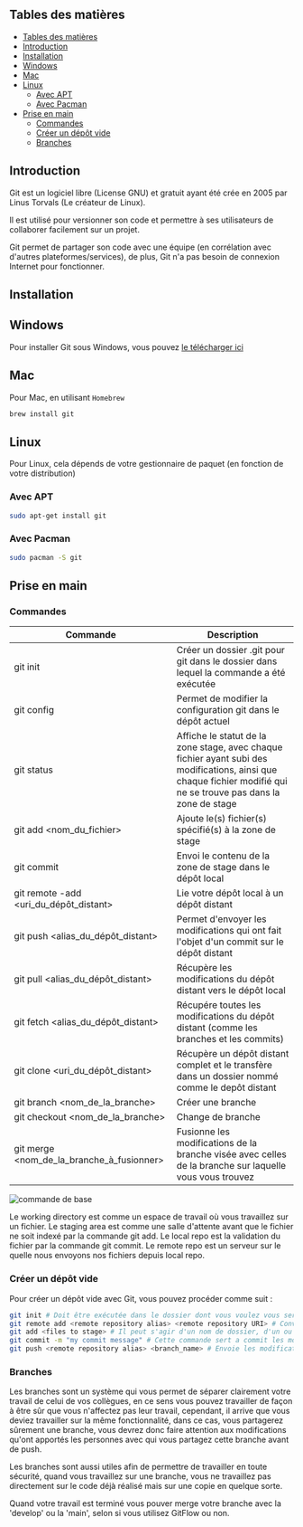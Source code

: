 ## Tables des matières

- [Tables des matières](#tables-des-matières)
- [Introduction](#introduction)
- [Installation ](#installation-)
- [Windows](#windows)
- [Mac](#mac)
- [Linux](#linux)
  - [Avec APT](#avec-apt)
  - [Avec Pacman](#avec-pacman)
- [Prise en main](#prise-en-main)
  - [Commandes](#commandes)
  - [Créer un dépôt vide](#créer-un-dépôt-vide)
  - [Branches](#branches)

## Introduction<a name="Introduction"></a>

Git est un logiciel libre (License GNU) et gratuit ayant été crée en 2005 par Linus Torvals (Le créateur de Linux).

Il est utilisé pour versionner son code et permettre à ses utilisateurs de collaborer facilement sur un projet.

Git permet de partager son code avec une équipe (en corrélation avec d'autres plateformes/services), de plus, Git n'a pas besoin de connexion Internet pour fonctionner.

## Installation <a name="Installation"></a>

## Windows

Pour installer Git sous Windows, vous pouvez [le télécharger ici](https://git-scm.com/download/win)

## Mac

Pour Mac, en utilisant `Homebrew`

```sh
brew install git
```

## Linux

Pour Linux, cela dépends de votre gestionnaire de paquet (en fonction de votre distribution)

### Avec APT

```sh
sudo apt-get install git
```

### Avec Pacman

```sh
sudo pacman -S git
```

## Prise en main

### Commandes

| Commande                                       | Description                                                                                                                                                       |
| ---------------------------------------------- | ----------------------------------------------------------------------------------------------------------------------------------------------------------------- |
| git init                                       | Créer un dossier .git pour git dans le dossier dans lequel la commande a été exécutée                                                                             |
| git config                                     | Permet de modifier la configuration git dans le dépôt actuel                                                                                                      |
| git status                                     | Affiche le statut de la zone stage, avec chaque fichier ayant subi des modifications, ainsi que chaque fichier modifié qui ne se trouve pas dans la zone de stage |
| git add <nom_du_fichier>                       | Ajoute le(s) fichier(s) spécifié(s) à la zone de stage                                                                                                            |
| git commit                                     | Envoi le contenu de la zone de stage dans le dépôt local                                                                                                          |
| git remote -add <alias> <uri_du_dépôt_distant> | Lie votre dépôt local à un dépôt distant                                                                                                                          |
| git push <alias_du_dépôt_distant>              | Permet d'envoyer les modifications qui ont fait l'objet d'un commit sur le dépôt distant                                                                          |
| git pull <alias_du_dépôt_distant>              | Récupère les modifications du dépôt distant vers le dépôt local                                                                                                   |
| git fetch <alias_du_dépôt_distant>             | Récupére toutes les modifications du dépôt distant (comme les branches et les commits)                                                                            |
| git clone <uri_du_dépôt_distant>               | Récupère un dépôt distant complet et le transfère dans un dossier nommé comme le depôt distant                                                                    |
| git branch <nom_de_la_branche>                 | Créer une branche                                                                                                                                                 |
| git checkout <nom_de_la_branche>               | Change de branche                                                                                                                                                 |
| git merge <nom_de_la_branche_à_fusionner>      | Fusionne les modifications de la branche visée avec celles de la branche sur laquelle vous vous trouvez                                                           |

![commande de base ](https://blog.freelancerepublik.com/wp-content/uploads/2021/12/Git-Architechture.png)

Le working directory est comme un espace de travail où vous travaillez sur un fichier.
Le staging area est comme une salle d'attente avant que le fichier ne soit indexé par la commande git add.
Le local repo est la validation du fichier par la commande git commit.
Le remote repo est un serveur sur le quelle nous envoyons nos fichiers depuis local repo.

### Créer un dépôt vide

Pour créer un dépôt vide avec Git, vous pouvez procéder comme suit :

```sh
git init # Doit être exécutée dans le dossier dont vous voulez vous servir en guise de racine pour votre projet
git remote add <remote repository alias> <remote repository URI> # Conventionnellement, l'alias est 'origin'
git add <files to stage> # Il peut s'agir d'un nom de dossier, d'un ou plusieurs nom de fichier ou '.' qui équivaut à "tout"
git commit -m "my commit message" # Cette commande sert a commit les modifications qui se trouvent dans la zone de stage
git push <remote repository alias> <branch_name> # Envoie les modifications commitées vers le dépôt distant
```

### Branches

Les branches sont un système qui vous permet de séparer clairement votre travail de celui de vos collègues, en ce sens vous pouvez travailler de façon à être sûr que vous n'affectez pas leur travail, cependant, il arrive que vous deviez travailler sur la même fonctionnalité, dans ce cas, vous partagerez sûrement une branche, vous devrez donc faire attention aux modifications qu'ont apportés les personnes avec qui vous partagez cette branche avant de push.

Les branches sont aussi utiles afin de permettre de travailler en toute sécurité, quand vous travaillez sur une branche, vous ne travaillez pas directement sur le code déjà réalisé mais sur une copie en quelque sorte.

Quand votre travail est terminé vous pouver merge votre branche avec la 'develop' ou la 'main', selon si vous utilisez GitFlow ou non.